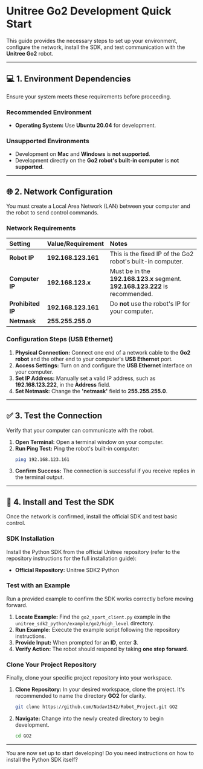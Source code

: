 # Unitree Go2 Development Quick Start

This guide provides the necessary steps to set up your environment, configure the network, install the SDK, and test communication with the **Unitree Go2** robot.

-----

## 💻 1. Environment Dependencies

Ensure your system meets these requirements before proceeding.

### Recommended Environment

  * **Operating System:** Use **Ubuntu 20.04** for development.

### Unsupported Environments

  * Development on **Mac** and **Windows** is **not supported**.
  * Development directly on the **Go2 robot's built-in computer** is **not supported**.

-----

## 🌐 2. Network Configuration

You must create a Local Area Network (LAN) between your computer and the robot to send control commands.

### Network Requirements

| Setting | Value/Requirement | Notes |
| :--- | :--- | :--- |
| **Robot IP** | **192.168.123.161** | This is the fixed IP of the Go2 robot's built-in computer. |
| **Computer IP** | **192.168.123.x** | Must be in the **192.168.123.x** segment. **192.168.123.222** is recommended. |
| **Prohibited IP** | **192.168.123.161** | Do **not** use the robot's IP for your computer. |
| **Netmask** | **255.255.255.0** | |

### Configuration Steps (USB Ethernet)

1.  **Physical Connection:** Connect one end of a network cable to the **Go2 robot** and the other end to your computer's **USB Ethernet** port.
2.  **Access Settings:** Turn on and configure the **USB Ethernet** interface on your computer.
3.  **Set IP Address:** Manually set a valid IP address, such as **192.168.123.222**, in the **Address** field.
4.  **Set Netmask:** Change the **'netmask'** field to **255.255.255.0**.

-----

## ✅ 3. Test the Connection

Verify that your computer can communicate with the robot.

1.  **Open Terminal:** Open a terminal window on your computer.
2.  **Run Ping Test:** Ping the robot's built-in computer:
    ```bash
    ping 192.168.123.161
    ```
3.  **Confirm Success:** The connection is successful if you receive replies in the terminal output.

-----

## 🚀 4. Install and Test the SDK

Once the network is confirmed, install the official SDK and test basic control.

### SDK Installation

Install the Python SDK from the official Unitree repository (refer to the repository instructions for the full installation guide):

  * **Official Repository:** Unitree SDK2 Python

### Test with an Example

Run a provided example to confirm the SDK works correctly before moving forward.

1.  **Locate Example:** Find the `go2_sport_client.py` example in the `unitree_sdk2_python/example/go2/high_level` directory.
2.  **Run Example:** Execute the example script following the repository instructions.
3.  **Provide Input:** When prompted for an **ID**, enter **3**.
4.  **Verify Action:** The robot should respond by taking **one step forward**.

### Clone Your Project Repository

Finally, clone your specific project repository into your workspace.

1.  **Clone Repository:** In your desired workspace, clone the project. It's recommended to name the directory **GO2** for clarity.
    ```bash
    git clone https://github.com/Nadav1542/Robot_Project.git GO2
    ```
2.  **Navigate:** Change into the newly created directory to begin development.
    ```bash
    cd GO2
    ```

-----

You are now set up to start developing\! Do you need instructions on how to install the Python SDK itself?
